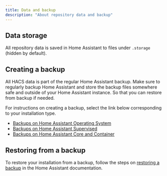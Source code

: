 ```yaml
---
title: Data and backup
description: "About repository data and backup"
---
```


## Data storage

All repository data is saved in Home Assistant to files under `.storage` (hidden by default).

## Creating a backup

All HACS data is part of the regular Home Assistant backup. Make sure to regularly backup Home Assistant and store the backup files somewhere safe and outside of your Home Assistant instance. So that you can restore from backup if needed.

For instructions on creating a backup, select the link below corresponding to your installation type.

- [Backups on Home Assistant Operating System](https://www.home-assistant.io/common-tasks/os/#backups)
- [Backups on Home Assistant Supervised](https://www.home-assistant.io/common-tasks/supervised/#backups)
- [Backups on Home Assistant Core and Container](https://www.home-assistant.io/integrations/backup/)

## Restoring from a backup

To restore your installation from a backup, follow the steps on [restoring a backup](https://www.home-assistant.io/integrations/backup/#restoring-a-backup) in the Home Assistant documentation.